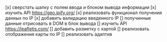 [x] сверстать шапку с полем ввода и блоком вывода информации
[x] изучить API https://geo.ipify.org/
[x] реализовать функционал получения данных по IP
[x] добавить валидацию введенного IP
[] получинные данные отрисовать в DOM в блок вывода
[] изучить API https://leafletjs.com/
[] добавить разметку с картой
[] реализовать отображения карты по IP
[] реализовать адаптив